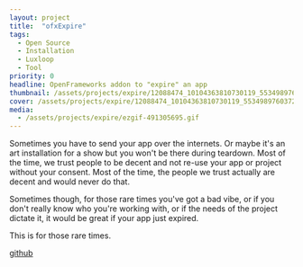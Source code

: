```yaml
---
layout: project
title:  "ofxExpire"
tags:
  - Open Source
  - Installation
  - Luxloop
  - Tool
priority: 0
headline: OpenFrameworks addon to "expire" an app
thumbnail: /assets/projects/expire/12088474_10104363810730119_5534989760372970350_n.jpg
cover: /assets/projects/expire/12088474_10104363810730119_5534989760372970350_n.jpg
media:
  - /assets/projects/expire/ezgif-491305695.gif
---
```

Sometimes you have to send your app over the internets. Or maybe it's an art installation for a show but you won't be there during teardown. Most of the time, we trust people to be decent and not re-use your app or project without your consent. Most of the time, the people we trust actually are decent and would never do that.

Sometimes though, for those rare times you've got a bad vibe, or if you don't really know who you're working with, or if the needs of the project dictate it, it would be great if your app just expired.

This is for those rare times.

[github](https://github.com/luxloop/ofxExpire)
